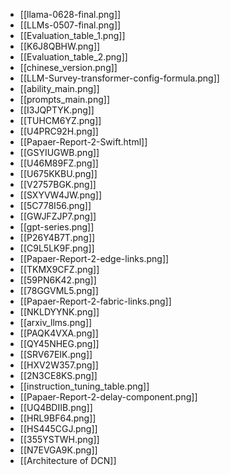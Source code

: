 - [[llama-0628-final.png]]
- [[LLMs-0507-final.png]]
- [[Evaluation_table_1.png]]
- [[K6J8QBHW.png]]
- [[Evaluation_table_2.png]]
- [[chinese_version.png]]
- [[LLM-Survey-transformer-config-formula.png]]
- [[ability_main.png]]
- [[prompts_main.png]]
- [[I3JQPTYK.png]]
- [[TUHCM6YZ.png]]
- [[U4PRC92H.png]]
- [[Papaer-Report-2-Swift.html]]
- [[GSYIUGWB.png]]
- [[U46M89FZ.png]]
- [[U675KKBU.png]]
- [[V2757BGK.png]]
- [[SXYVW4JW.png]]
- [[5C778I56.png]]
- [[GWJFZJP7.png]]
- [[gpt-series.png]]
- [[P26Y4B7T.png]]
- [[C9L5LK9F.png]]
- [[Papaer-Report-2-edge-links.png]]
- [[TKMX9CFZ.png]]
- [[59PN6K42.png]]
- [[78GGVML5.png]]
- [[Papaer-Report-2-fabric-links.png]]
- [[NKLDYYNK.png]]
- [[arxiv_llms.png]]
- [[PAQK4VXA.png]]
- [[QY45NHEG.png]]
- [[SRV67EIK.png]]
- [[HXV2W357.png]]
- [[2N3CE8KS.png]]
- [[instruction_tuning_table.png]]
- [[Papaer-Report-2-delay-component.png]]
- [[UQ4BDIIB.png]]
- [[HRL9BF64.png]]
- [[HS445CGJ.png]]
- [[355YSTWH.png]]
- [[N7EVGA9K.png]]
- [[Architecture of DCN]]
